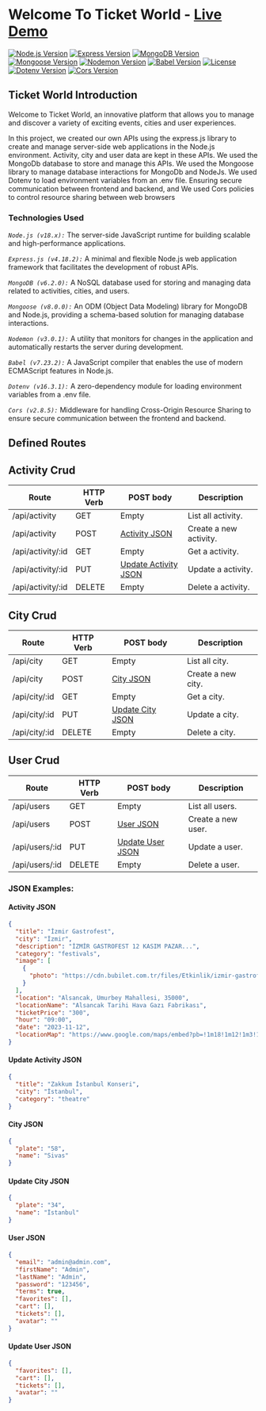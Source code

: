 # Welcome To Ticket World - [Live Demo](https://ticket-verse.azurewebsites.net/)

[![Node.js Version](https://img.shields.io/badge/Node.js-%3E=18%20%3C21-brightgreen)](https://nodejs.org/)
[![Express Version](https://img.shields.io/badge/Express-%5E4.18.2-blue)](https://expressjs.com/)
[![MongoDB Version](https://img.shields.io/badge/MongoDB-%5E6.2.0-green)](https://www.mongodb.com/)
[![Mongoose Version](https://img.shields.io/badge/Mongoose-%5E8.0.0-orange)](https://mongoosejs.com/)
[![Nodemon Version](https://img.shields.io/badge/Nodemon-%5E3.0.1-red)](https://nodemon.io/)
[![Babel Version](https://img.shields.io/badge/Babel-%5E7.23.2-yellow)](https://babeljs.io/)
[![License](https://img.shields.io/badge/License-ISC-blue.svg)](https://opensource.org/licenses/ISC)
[![Dotenv Version](https://img.shields.io/badge/Dotenv-%5E16.3.1-yellow)](https://www.npmjs.com/package/dotenv)
[![Cors Version](https://img.shields.io/badge/Cors-%5E2.8.5-brightgreen)](https://www.npmjs.com/package/cors)

## Ticket World Introduction

Welcome to Ticket World, an innovative platform that allows you to manage and discover a variety of exciting events, cities and user experiences.

In this project, we created our own APIs using the express.js library to create and manage server-side web applications in the Node.js environment. Activity, city and user data are kept in these APIs. We used the MongoDb database to store and manage this APIs. We used the Mongoose library to manage database interactions for MongoDb and NodeJs.
We used Dotenv to load environment variables from an .env file.
Ensuring secure communication between frontend and backend, and
We used Cors policies to control resource sharing between web browsers

### Technologies Used

_`Node.js (v18.x):`_ The server-side JavaScript runtime for building scalable and high-performance applications.

_`Express.js (v4.18.2):`_ A minimal and flexible Node.js web application framework that facilitates the development of robust APIs.

_`MongoDB (v6.2.0):`_ A NoSQL database used for storing and managing data related to activities, cities, and users.

_`Mongoose (v8.0.0):`_ An ODM (Object Data Modeling) library for MongoDB and Node.js, providing a schema-based solution for managing database interactions.

_`Nodemon (v3.0.1):`_ A utility that monitors for changes in the application and automatically restarts the server during development.

_`Babel (v7.23.2):`_ A JavaScript compiler that enables the use of modern ECMAScript features in Node.js.

_`Dotenv (v16.3.1):`_ A zero-dependency module for loading environment variables from a .env file.

_`Cors (v2.8.5):`_ Middleware for handling Cross-Origin Resource Sharing to ensure secure communication between the frontend and backend.

## Defined Routes

## Activity Crud

| Route             | HTTP Verb | POST body                                     | Description            |
| ----------------- | --------- | --------------------------------------------- | ---------------------- |
| /api/activity     | GET       | Empty                                         | List all activity.     |
| /api/activity     | POST      | [Activity JSON](#activity-json)               | Create a new activity. |
| /api/activity/:id | GET       | Empty                                         | Get a activity.        |
| /api/activity/:id | PUT       | [Update Activity JSON](#update-activity-json) | Update a activity.     |
| /api/activity/:id | DELETE    | Empty                                         | Delete a activity.     |

## City Crud

| Route         | HTTP Verb | POST body                             | Description        |
| ------------- | --------- | ------------------------------------- | ------------------ |
| /api/city     | GET       | Empty                                 | List all city.     |
| /api/city     | POST      | [City JSON](#city-json)               | Create a new city. |
| /api/city/:id | GET       | Empty                                 | Get a city.        |
| /api/city/:id | PUT       | [Update City JSON](#update-city-json) | Update a city.     |
| /api/city/:id | DELETE    | Empty                                 | Delete a city.     |

## User Crud

| Route          | HTTP Verb | POST body                             | Description        |
| -------------- | --------- | ------------------------------------- | ------------------ |
| /api/users     | GET       | Empty                                 | List all users.    |
| /api/users     | POST      | [User JSON](#user-json)               | Create a new user. |
| /api/users/:id | PUT       | [Update User JSON](#update-user-json) | Update a user.     |
| /api/users/:id | DELETE    | Empty                                 | Delete a user.     |

### JSON Examples:

#### Activity JSON

```json
{
  "title": "İzmir Gastrofest",
  "city": "İzmir",
  "description": "İZMİR GASTROFEST 12 KASIM PAZAR...",
  "category": "festivals",
  "image": [
    {
      "photo": "https://cdn.bubilet.com.tr/files/Etkinlik/izmir-gastrofest-80683.png"
    }
  ],
  "location": "Alsancak, Umurbey Mahallesi, 35000",
  "locationName": "Alsancak Tarihi Hava Gazı Fabrikası",
  "ticketPrice": "300",
  "hour": "09:00",
  "date": "2023-11-12",
  "locationMap": "https://www.google.com/maps/embed?pb=!1m18!1m12!1m3!1d3125..."
}
```

#### Update Activity JSON

```json
{
  "title": "Zakkum İstanbul Konseri",
  "city": "İstanbul",
  "category": "theatre"
}
```

#### City JSON

```json
{
  "plate": "58",
  "name": "Sivas"
}
```

#### Update City JSON

```json
{
  "plate": "34",
  "name": "İstanbul"
}
```

#### User JSON

```json
{
  "email": "admin@admin.com",
  "firstName": "Admin",
  "lastName": "Admin",
  "password": "123456",
  "terms": true,
  "favorites": [],
  "cart": [],
  "tickets": [],
  "avatar": ""
}
```

#### Update User JSON

```json
{
  "favorites": [],
  "cart": [],
  "tickets": [],
  "avatar": ""
}
```
